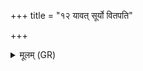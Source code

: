 +++
title = "१२ यावत् सूर्यो वितपति"

+++
<details><summary>मूलम् (GR)</summary>

यावत् सूर्यो वितपति  
यावच् चाभिविपश्यति ।  
तेनाहम् इन्द्रदत्तेन  
कृणोम्य् अरसं विषम् ।  
तद् विषम् अरसं विषम्  
अधोभाग् अरसं विषम् ॥
</details>